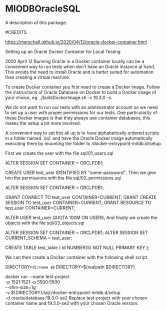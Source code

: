 # MIODBOracleSQL

A description of this package.

#CREDITS

https://marschall.github.io/2020/04/12/oracle-docker-container.html

Setting up an Oracle Docker Container for Local Testing

2020 April 12
Running Oracle in a Docker container locally can be a convenient way to run tests when don’t have an Oracle instance at hand. This avoids the need to install Oracle and is better suited for automation than creating a virtual machine.

To create Docker container you first need to create a Docker image. Follow the instructions of Oracle Database on Docker to build a Docker image of your choice, eg. ./buildDockerImage.sh -v 19.3.0 -s.

We do not want to run our tests with an administrator account so we need to set up a user with proper permissions for our tests. One particularity of these Docker images is that they always use container databases, this makes the setup a bit more involved.

A convenient way to set this all up is to have alphabetically ordered scripts in a folder named ´sql´ and have the Oracle Docker image automatically executing them by mounting the folder to /docker-entrypoint-initdb.d/setup.

First we create the user with the file sql/01_users.sql

ALTER SESSION SET CONTAINER = ORCLPDB1;

CREATE USER test_user IDENTIFIED BY "some-password";
Then we give him the permissions with the file sql/02_permissions.sql

ALTER SESSION SET CONTAINER = ORCLPDB1;

GRANT CONNECT TO test_user CONTAINER=CURRENT;
GRANT CREATE SESSION TO test_user CONTAINER=CURRENT;
GRANT RESOURCE TO test_user CONTAINER=CURRENT;

ALTER USER test_user QUOTA 100M ON USERS;
And finally we create the objects with the file sql/03_objects.sql

ALTER SESSION SET CONTAINER = ORCLPDB1;
ALTER SESSION SET CURRENT_SCHEMA = test_user;

CREATE TABLE test_table (
  id     NUMBER(5) NOT NULL PRIMARY KEY
);

We can then create a Docker container with the following shell script.

DIRECTORY=`dirname $0`
DIRECTORY=$(realpath $DIRECTORY)

docker run --name test-project \
 -p 1521:1521 -p 5500:5500 \
 --shm-size=1g \
 -v ${DIRECTORY}/sql:/docker-entrypoint-initdb.d/setup \
 -d oracle/database:19.3.0-se2
Replace test-project with your chosen container name and 19.3.0-se2 with your chosen Oracle version.
